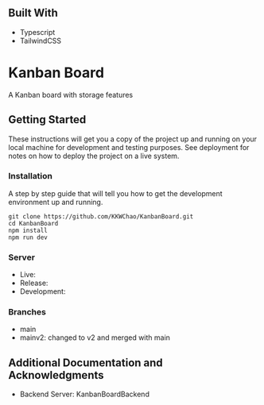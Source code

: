 ## Built With

- Typescript
- TailwindCSS

# Kanban Board

A Kanban board with storage features

## Getting Started

These instructions will get you a copy of the project up and running on your local machine for development and testing purposes. See deployment for notes on how to deploy the project on a live system.

<!-- ### Prerequisites

The things you need before installing the software.

- You need this
- And you need this
- Oh, and don't forget this -->

### Installation

A step by step guide that will tell you how to get the development environment up and running.

```
git clone https://github.com/KKWChao/KanbanBoard.git
cd KanbanBoard
npm install
npm run dev
```

<!-- ## Usage

A few examples of useful commands and/or tasks.

```
$ First example
$ Second example
$ And keep this in mind
``` -->

<!-- ## Deployment

Additional notes on how to deploy this on a live or release system. Explaining the most important branches, what pipelines they trigger and how to update the database (if anything special). -->

### Server

- Live:
- Release:
- Development:

### Branches

- main
- mainv2: changed to v2 and merged with main

## Additional Documentation and Acknowledgments

- Backend Server: KanbanBoardBackend
